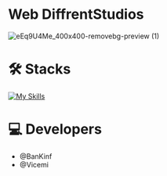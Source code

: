 # Web DiffrentStudios
![eEq9U4Me_400x400-removebg-preview (1)](https://github.com/BanKinf/DiffrentStudios/assets/86930603/56ec211c-1fef-4f0b-94ce-ad48304c9e18)

# 🛠️ Stacks
[![My Skills](https://skillicons.dev/icons?i=astro,tailwind,js,html,css)](https://skillicons.dev)

# 💻 Developers
- @BanKinf
- @Vicemi
